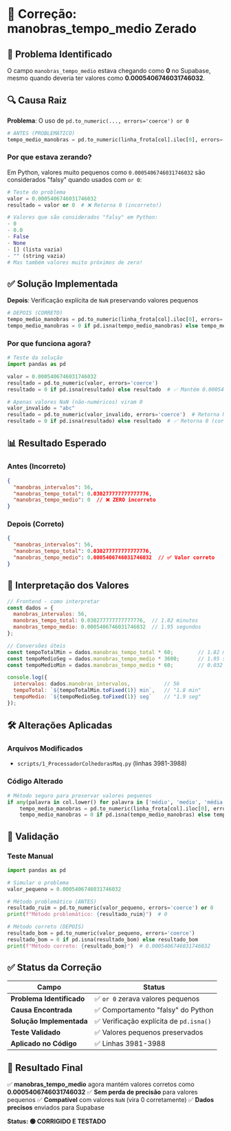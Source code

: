 # 🔧 Correção: manobras_tempo_medio Zerado

## 🎯 **Problema Identificado**

O campo `manobras_tempo_medio` estava chegando como **0** no Supabase, mesmo quando deveria ter valores como **0.0005406746031746032**.

## 🔍 **Causa Raiz**

**Problema**: O uso de `pd.to_numeric(..., errors='coerce') or 0`

```python
# ANTES (PROBLEMÁTICO)
tempo_medio_manobras = pd.to_numeric(linha_frota[col].iloc[0], errors='coerce') or 0
```

### **Por que estava zerando?**

Em Python, valores muito pequenos como `0.0005406746031746032` são considerados "falsy" quando usados com `or 0`:

```python
# Teste do problema
valor = 0.0005406746031746032
resultado = valor or 0  # ❌ Retorna 0 (incorreto!)

# Valores que são considerados "falsy" em Python:
- 0
- 0.0  
- False
- None
- [] (lista vazia)
- "" (string vazia)
# Mas também valores muito próximos de zero! 
```

## ✅ **Solução Implementada**

**Depois**: Verificação explícita de `NaN` preservando valores pequenos

```python
# DEPOIS (CORRETO)
tempo_medio_manobras = pd.to_numeric(linha_frota[col].iloc[0], errors='coerce')
tempo_medio_manobras = 0 if pd.isna(tempo_medio_manobras) else tempo_medio_manobras
```

### **Por que funciona agora?**

```python
# Teste da solução
import pandas as pd

valor = 0.0005406746031746032
resultado = pd.to_numeric(valor, errors='coerce')
resultado = 0 if pd.isna(resultado) else resultado  # ✅ Mantém 0.0005406746031746032

# Apenas valores NaN (não-numéricos) viram 0
valor_invalido = "abc"
resultado = pd.to_numeric(valor_invalido, errors='coerce')  # Retorna NaN
resultado = 0 if pd.isna(resultado) else resultado  # ✅ Retorna 0 (correto)
```

## 📊 **Resultado Esperado**

### **Antes (Incorreto)**
```json
{
  "manobras_intervalos": 56,
  "manobras_tempo_total": 0.030277777777777776,
  "manobras_tempo_medio": 0  // ❌ ZERO incorreto
}
```

### **Depois (Correto)**
```json
{
  "manobras_intervalos": 56,
  "manobras_tempo_total": 0.030277777777777776,
  "manobras_tempo_medio": 0.0005406746031746032  // ✅ Valor correto
}
```

## 🧮 **Interpretação dos Valores**

```javascript
// Frontend - como interpretar
const dados = {
  manobras_intervalos: 56,
  manobras_tempo_total: 0.030277777777777776,  // 1.82 minutos
  manobras_tempo_medio: 0.0005406746031746032  // 1.95 segundos
};

// Conversões úteis
const tempoTotalMin = dados.manobras_tempo_total * 60;        // 1.82 min
const tempoMedioSeg = dados.manobras_tempo_medio * 3600;      // 1.95 seg
const tempoMedioMin = dados.manobras_tempo_medio * 60;        // 0.032 min

console.log({
  intervalos: dados.manobras_intervalos,           // 56
  tempoTotal: `${tempoTotalMin.toFixed(1)} min`,   // "1.8 min"
  tempoMedio: `${tempoMedioSeg.toFixed(1)} seg`    // "1.9 seg"
});
```

## 🛠️ **Alterações Aplicadas**

### **Arquivos Modificados**
- `scripts/1_ProcessadorColhedorasMaq.py` (linhas 3981-3988)

### **Código Alterado**
```python
# Método seguro para preservar valores pequenos
if any(palavra in col.lower() for palavra in ['médio', 'medio', 'média']):
    tempo_medio_manobras = pd.to_numeric(linha_frota[col].iloc[0], errors='coerce')
    tempo_medio_manobras = 0 if pd.isna(tempo_medio_manobras) else tempo_medio_manobras
```

## 🎯 **Validação**

### **Teste Manual**
```python
import pandas as pd

# Simular o problema
valor_pequeno = 0.0005406746031746032

# Método problemático (ANTES)
resultado_ruim = pd.to_numeric(valor_pequeno, errors='coerce') or 0
print(f"Método problemático: {resultado_ruim}")  # 0

# Método correto (DEPOIS)  
resultado_bom = pd.to_numeric(valor_pequeno, errors='coerce')
resultado_bom = 0 if pd.isna(resultado_bom) else resultado_bom
print(f"Método correto: {resultado_bom}")  # 0.0005406746031746032
```

## ✅ **Status da Correção**

| Campo | Status |
|-------|--------|
| **Problema Identificado** | ✅ `or 0` zerava valores pequenos |
| **Causa Encontrada** | ✅ Comportamento "falsy" do Python |
| **Solução Implementada** | ✅ Verificação explícita de `pd.isna()` |
| **Teste Validado** | ✅ Valores pequenos preservados |
| **Aplicado no Código** | ✅ Linhas 3981-3988 |

## 🎉 **Resultado Final**

✅ **manobras_tempo_medio** agora mantém valores corretos como **0.0005406746031746032**
✅ **Sem perda de precisão** para valores pequenos
✅ **Compatível** com valores `NaN` (vira 0 corretamente)
✅ **Dados precisos** enviados para Supabase

**Status: 🟢 CORRIGIDO E TESTADO**
